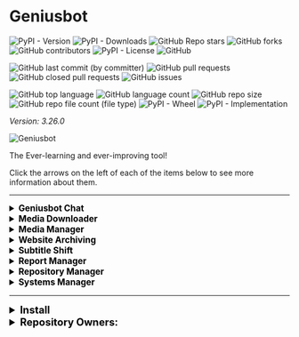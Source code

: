 # Geniusbot

![PyPI - Version](https://img.shields.io/pypi/v/geniusbot)
![PyPI - Downloads](https://img.shields.io/pypi/dd/geniusbot)
![GitHub Repo stars](https://img.shields.io/github/stars/Knuckles-Team/geniusbot)
![GitHub forks](https://img.shields.io/github/forks/Knuckles-Team/geniusbot)
![GitHub contributors](https://img.shields.io/github/contributors/Knuckles-Team/geniusbot)
![PyPI - License](https://img.shields.io/pypi/l/geniusbot)
![GitHub](https://img.shields.io/github/license/Knuckles-Team/geniusbot)

![GitHub last commit (by committer)](https://img.shields.io/github/last-commit/Knuckles-Team/geniusbot)
![GitHub pull requests](https://img.shields.io/github/issues-pr/Knuckles-Team/geniusbot)
![GitHub closed pull requests](https://img.shields.io/github/issues-pr-closed/Knuckles-Team/geniusbot)
![GitHub issues](https://img.shields.io/github/issues/Knuckles-Team/geniusbot)

![GitHub top language](https://img.shields.io/github/languages/top/Knuckles-Team/geniusbot)
![GitHub language count](https://img.shields.io/github/languages/count/Knuckles-Team/geniusbot)
![GitHub repo size](https://img.shields.io/github/repo-size/Knuckles-Team/geniusbot)
![GitHub repo file count (file type)](https://img.shields.io/github/directory-file-count/Knuckles-Team/geniusbot)
![PyPI - Wheel](https://img.shields.io/pypi/wheel/geniusbot)
![PyPI - Implementation](https://img.shields.io/pypi/implementation/geniusbot)


*Version: 3.26.0*

![Geniusbot](https://raw.githubusercontent.com/Knucklessg1/geniusbot/master/geniusbot/img/geniusbot-small.png "Geniusbot")

The Ever-learning and ever-improving tool!

Click the arrows on the left of each of the items below to see more information about them.

<hr>

<details >
<summary style="text-align:left; font-size:111%; color:black;"><b> Geniusbot Chat </b></summary>
<br>
Chat with your friendly and extremely intelligent Geniusbot. 

Powered by Artificial Intelligence scaled to your PC's performance!

![Geniusbot Chat](https://raw.githubusercontent.com/Knucklessg1/geniusbot/master/screenshots/geniusbot_home.png "Geniusbot Chat")

</details>

<details >
<summary style="text-align:left; font-size:111%; color:black;"><b> Media Downloader </b></summary>
<br>
Download videos from various websites! 

Supports:

- YouTube
- DailyMotion
- Rumble
- Twitter
- BitChute
- And More!

Examples for how to find user & channel.

![User Entry Image](https://raw.githubusercontent.com/Knucklessg1/geniusbot/master/screenshots/user.png "User Entry")

![Channel Entry Image](https://raw.githubusercontent.com/Knucklessg1/geniusbot/master/screenshots/channel.png "Channel Entry")

Open File allows you to browse for a text file that has a list of YouTube links.
Examples contents:
```
https://www.youtube.com/watch?v=75-siCngYCc
https://www.youtube.com/watch?v=7RSpZkIjK4w
https://www.youtube.com/watch?v=7qRSAUb96wg
```

![Media Downloader](https://raw.githubusercontent.com/Knucklessg1/geniusbot/master/screenshots/geniusbot_media_downloader.png "Media Downloader")

</details>

<details >
<summary style="text-align:left; font-size:111%; color:black;"><b> Media Manager </b></summary>
<br>
Manage your media library by:
- Cleaning up names of files and folders based off pre-built filters. 
- Apply subtitles located in "Sub" folder within each media directory
- Move files to final destination after processing

Download as MP3 or MP4

![Media Manager](https://raw.githubusercontent.com/Knucklessg1/geniusbot/master/screenshots/geniusbot_media_manager.png "Media Manager")

</details>

<details >
<summary style="text-align:left; font-size:111%; color:black;"><b> Website Archiving </b></summary>
<br>
Archive any website by taking screenshots of any website entered or scraping that site for specific file types.

Choose from a variety of options like file type, quality, and image size.

![Web Archiver](https://raw.githubusercontent.com/Knucklessg1/geniusbot/master/screenshots/geniusbot_website_archive.png "Web Archiver")

</details>

<details >
<summary style="text-align:left; font-size:111%; color:black;"><b> Subtitle Shift </b></summary>
<br>
Shift a subtitle forward or backward a few seconds so it aligns with your video!

![Subtitle Shift](https://raw.githubusercontent.com/Knucklessg1/geniusbot/master/screenshots/geniusbot_shift_subtitles.png "Subtitle Shift")

</details>

<details >
<summary style="text-align:left; font-size:111%; color:black;"><b> Report Manager </b></summary>
<br>
Generate report analysis using:
- Visualization plots
- Pandas Profiling
- Report Analysis Text file

Merge reports with the following methods:
- Inner
- Outer
- Left
- Right
- Append

Multiple column selection optional for Inner, Outer, Left, and Right joining

![Report Manager](https://raw.githubusercontent.com/Knucklessg1/geniusbot/master/screenshots/geniusbot_report_manager.png "Report Manager")

</details>

<details >
<summary style="text-align:left; font-size:111%; color:black;"><b> Repository Manager </b></summary>
<br>
Manage your repositories by cloning, pulling, or running your own set of git commands on a given directory

![Repository Manager](https://raw.githubusercontent.com/Knucklessg1/geniusbot/master/screenshots/geniusbot_repository_manager.png "Repository Manager")

</details>

<details >
<summary style="text-align:left; font-size:111%; color:black;"><b> Systems Manager </b></summary>
<br>
Manage your Linux/Windows System!

* Install Applications
* Clean
* Update
* Upgrade Geniusbot
* Enable Windows Features

</details>

<hr>


<details >
<summary style="text-align:left; font-size:130%; color:black;"><b> Install </b></summary>

```bash
pip install geniusbot
```

</details>

<details>
  <summary style="text-align:left; font-size:130%; color:black;"><b>Repository Owners:</b></summary>


<img width="100%" height="180em" src="https://github-readme-stats.vercel.app/api?username=Knucklessg1&show_icons=true&hide_border=true&&count_private=true&include_all_commits=true" />

![GitHub followers](https://img.shields.io/github/followers/Knucklessg1)
![GitHub User's stars](https://img.shields.io/github/stars/Knucklessg1)
</details>
